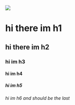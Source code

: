 <!DOCTYPE HTML>
<html>
<head>
<title>a1 html code testing h numbers
</title>
</head>
<body>
<img src="https://upload.wikimedia.org/wikipedia/en/thumb/2/2d/A1_Telekom_Austria_logo.svg/1200px-A1_Telekom_Austria_logo.svg.png">
<h1>hi there im h1</h1>
<h2>hi there im h2</h2>
<h3>hi im h3</h3>
<h4>hi im h4</h4>
<h5>hi im h5</h5>
<h6>hi im h6 and should be the last</h6>
</body>
</html>
